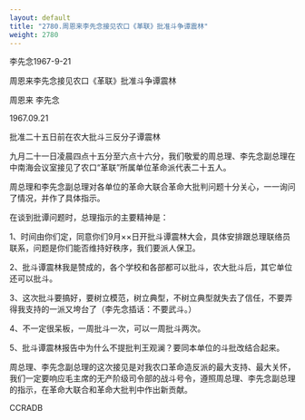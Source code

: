 ```yaml
---
layout: default
title: "2780.周恩来李先念接见农口《革联》批准斗争谭震林"
weight: 2780
---
```


李先念1967-9-21

周恩来李先念接见农口《革联》批准斗争谭震林

周恩来 李先念

1967.09.21

批准二十五日前在农大批斗三反分子谭震林

九月二十一日凌晨四点十五分至六点十六分，我们敬爱的周总理、李先念副总理在中南海会议室接见了农口“革联”所属单位革命派代表二十五人。

周总理和李先念副总理对各单位的革命大联合革命大批判问题十分关心，一一询问了情况，并作了具体指示。

在谈到批谭问题时，总理指示的主要精神是：

1、时间由你们定，同意你们9月××日开批斗谭震林大会，具体安排跟总理联络员联系，问题是你们能否维持好秩序，我们要派人保卫。

2、批斗谭震林我是赞成的，各个学校和各部都可以批斗，农大批斗后，其它单位还可以批斗。

3、这次批斗要搞好，要树立模范，树立典型，不树立典型就失去了信任，不要弄得我支持的一派又垮台了（李先念插话：不要武斗。）

4、不一定很呆板，一周批斗一次，可以一周批斗两次。

5、批斗谭震林报告中为什么不提批判王观澜？要同本单位的斗批改结合起来。

周总理、李先念副总理的这次接见是对我农口革命造反派的最大支持、最大关怀，我们一定要响应毛主席的无产阶级司令部的战斗号令，遵照周总理、李先念副总理的指示，在革命大联合和革命大批判中作出新贡献。

CCRADB

